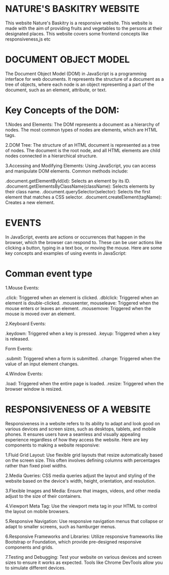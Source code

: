 # NATURE'S BASKITRY WEBSITE
This website Nature's Baskitry is a responsive website.
This website is made with the aim of providing fruits and vegetables to the persons at their designated places. 
This website covers some frontend concepts like responsiveness,js etc

# DOCUMENT OBJECT MODEL
The Document Object Model (DOM) in JavaScript is a programming interface for web documents. It represents the structure of a document as a tree of objects, where each node is an object representing a part of the document, such as an element, attribute, or text.

# Key Concepts of the DOM:

1.Nodes and Elements: The DOM represents a document as a hierarchy of nodes. The most common types of nodes are elements, which are HTML tags.

2.DOM Tree: The structure of an HTML document is represented as a tree of nodes. The document is the root node, and all HTML elements are child nodes connected in a hierarchical structure.

3.Accessing and Modifying Elements: Using JavaScript, you can access and manipulate DOM elements. Common methods include:

.document.getElementById(id): Selects an element by its ID.
.document.getElementsByClassName(className): Selects elements by their class name.
.document.querySelector(selector): Selects the first element that matches a CSS selector.
.document.createElement(tagName): Creates a new element.

# EVENTS
In JavaScript, events are actions or occurrences that happen in the browser, which the browser can respond to. These can be user actions like clicking a button, typing in a text box, or moving the mouse. Here are some key concepts and examples of using events in JavaScript:

# Comman event type

1.Mouse Events:

.click: Triggered when an element is clicked.
.dblclick: Triggered when an element is double-clicked.
.mouseenter, mouseleave: Triggered when the mouse enters or leaves an element.
.mousemove: Triggered when the mouse is moved over an element.

2.Keyboard Events:

.keydown: Triggered when a key is pressed.
.keyup: Triggered when a key is released.

Form Events:

.submit: Triggered when a form is submitted.
.change: Triggered when the value of an input element changes.

4.Window Events:

.load: Triggered when the entire page is loaded.
.resize: Triggered when the browser window is resized.

# RESPONSIVENESS OF A WEBSITE

Responsiveness in a website refers to its ability to adapt and look good on various devices and screen sizes, such as desktops, tablets, and mobile phones. It ensures users have a seamless and visually appealing experience regardless of how they access the website. Here are key components to making a website responsive:

1.Fluid Grid Layout: Use flexible grid layouts that resize automatically based on the screen size. This often involves defining columns with percentages rather than fixed pixel widths.

2.Media Queries: CSS media queries adjust the layout and styling of the website based on the device's width, height, orientation, and resolution.

3.Flexible Images and Media: Ensure that images, videos, and other media adjust to the size of their containers.

4.Viewport Meta Tag: Use the viewport meta tag in your HTML to control the layout on mobile browsers.

5.Responsive Navigation: Use responsive navigation menus that collapse or adapt to smaller screens, such as hamburger menus.

6.Responsive Frameworks and Libraries: Utilize responsive frameworks like Bootstrap or Foundation, which provide pre-designed responsive components and grids.

7.Testing and Debugging: Test your website on various devices and screen sizes to ensure it works as expected. Tools like Chrome DevTools allow you to simulate different devices.

